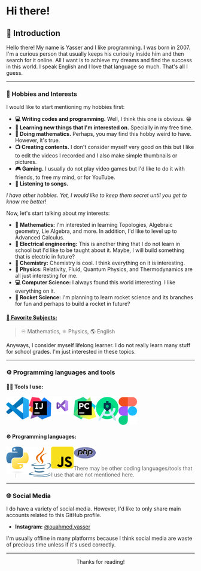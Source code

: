 # Hi there!

## 📙 Introduction

Hello there! My name is Yasser and I like programming. I was born in 2007. I'm a curious person that usually keeps his curiosity inside him and then search for it online. All I want is to achieve my dreams and find the success in this world. I speak English and I love that language so much. That's all I guess. 

---

### 👾 Hobbies and Interests

I would like to start mentioning my hobbies first:

- **💻 Writing codes and programming.** Well, I think this one is obvious. 😁
- **📖 Learning new things that I'm interested on.** Specially in my free time.
- **🧮 Doing mathematics.** Perhaps, you may find this hobby weird to have. However, it's true.
- **📺 Creating contents.** I don't consider myself very good on this but I like to edit the videos I recorded and I also make simple thumbnails or pictures.
- **🎮 Gaming.** I usually do not play video games but I'd like to do it with friends, to free my mind, or for YouTube.
- **🎵 Listening to songs.**  

*I have other hobbies. Yet, I would like to keep them secret until you get to know me better!*

Now, let's start talking about my interests:

- **📘 Mathematics:** I'm interested in learning Topologies, Algebraic geometry, Lie Algebra, and more. In addition, I'd like to level up to Advanced Calculus.
- **🔌 Electrical engineering:** This is another thing that I do not learn in school but I'd like to be taught about it. Maybe, I will build something that is electric in future?
- **🧪 Chemistry:** Chemistry is cool. I think everything on it is interesting.
- **🍎 Physics:** Relativity, Fluid, Quantum Physics, and Thermodynamics are all just interesting for me. 
- **💻 Computer Science:** I always found this world interesting. I like everything on it.
- **🚀 Rocket Science:** I'm planning to learn rocket science and its branches for fun and perhaps to build a rocket in future?

#### <u>**🏫 Favorite Subjects:**</u>

> ♾️ Mathematics, ⚛️ Physics, 🌎 English

Anyways, I consider myself lifelong learner. I do not really learn many stuff for school grades. I'm just interested in these topics.

---

### ⚙️ Programming languages and tools

#### **👨‍💻 Tools I use:**

<img src=".\logos\vscode.png" style="width:60px;" align="left" />

<img src=".\logos\IntelliJ_IDEA_icon.png" style="width:60px;" align="left" />

<img src=".\logos\Visual-Studio.svg" style="width:60px;" align="left" />

<img src=".\logos\Pycharm.svg" style="width:60px;" align="left" />

<img src=".\logos\Android-Studio.png" style="width:60px;" align="left" />

<img src=".\logos\Figma-Icon.svg" style="width:50px;"/>

#### **⚙️ Programming languages:**

<img src=".\logos\python-logo.svg" style="width:60px;" align="left" />

<img src=".\logos\Java.svg" style="width:60px;" align="left" />

<img src=".\logos\JavaScript.png" style="width:60px; border-radius: 5px;" align="left" />

<img src=".\logos\PHP.svg" style="width:60px;" />

>  There may be other coding languages/tools that I use that are not mentioned here.

---

### 🌐 Social Media

I do have a variety of social media. However, I'd like to only share main accounts related to this GitHub profile. 

- **Instagram:** [@ouahmed.yasser](https://www.instagram.com/ouahmed.yasser/)

I'm usually offline in many platforms because I think social media are waste of precious time unless if it's used correctly.

---


<div align="center">
    Thanks for reading!
</div>

